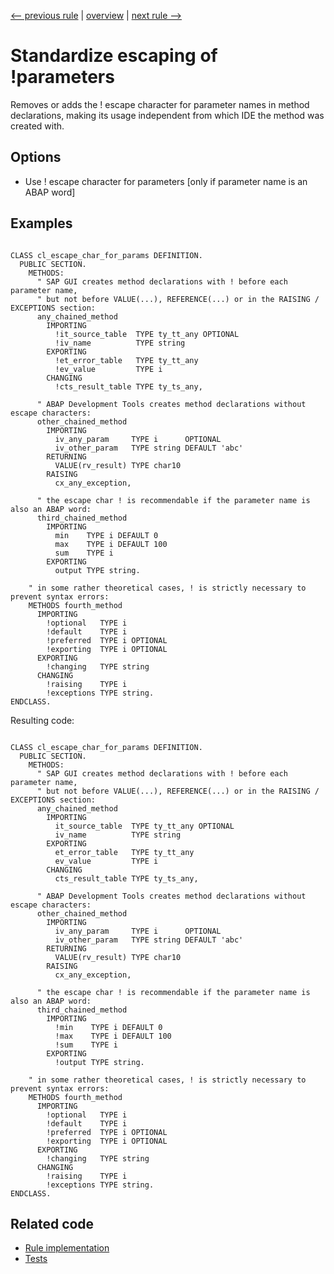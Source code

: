 [<-- previous rule](ClassDefinitionRule.md) | [overview](../rules.md) | [next rule -->](EmptySectionsInClassDefRule.md)

# Standardize escaping of \!parameters

Removes or adds the \! escape character for parameter names in method declarations, making its usage independent from which IDE the method was created with.

## Options

* Use \! escape character for parameters \[only if parameter name is an ABAP word\]

## Examples


```ABAP

CLASS cl_escape_char_for_params DEFINITION.
  PUBLIC SECTION.
    METHODS:
      " SAP GUI creates method declarations with ! before each parameter name,
      " but not before VALUE(...), REFERENCE(...) or in the RAISING / EXCEPTIONS section:
      any_chained_method
        IMPORTING
          !it_source_table  TYPE ty_tt_any OPTIONAL
          !iv_name          TYPE string
        EXPORTING
          !et_error_table   TYPE ty_tt_any
          !ev_value         TYPE i
        CHANGING
          !cts_result_table TYPE ty_ts_any,

      " ABAP Development Tools creates method declarations without escape characters:
      other_chained_method
        IMPORTING
          iv_any_param     TYPE i      OPTIONAL
          iv_other_param   TYPE string DEFAULT 'abc'
        RETURNING
          VALUE(rv_result) TYPE char10
        RAISING
          cx_any_exception,

      " the escape char ! is recommendable if the parameter name is also an ABAP word:
      third_chained_method
        IMPORTING
          min    TYPE i DEFAULT 0
          max    TYPE i DEFAULT 100
          sum    TYPE i
        EXPORTING
          output TYPE string.

    " in some rather theoretical cases, ! is strictly necessary to prevent syntax errors:
    METHODS fourth_method
      IMPORTING
        !optional   TYPE i
        !default    TYPE i
        !preferred  TYPE i OPTIONAL
        !exporting  TYPE i OPTIONAL
      EXPORTING
        !changing   TYPE string
      CHANGING
        !raising    TYPE i
        !exceptions TYPE string.
ENDCLASS.
```

Resulting code:

```ABAP

CLASS cl_escape_char_for_params DEFINITION.
  PUBLIC SECTION.
    METHODS:
      " SAP GUI creates method declarations with ! before each parameter name,
      " but not before VALUE(...), REFERENCE(...) or in the RAISING / EXCEPTIONS section:
      any_chained_method
        IMPORTING
          it_source_table  TYPE ty_tt_any OPTIONAL
          iv_name          TYPE string
        EXPORTING
          et_error_table   TYPE ty_tt_any
          ev_value         TYPE i
        CHANGING
          cts_result_table TYPE ty_ts_any,

      " ABAP Development Tools creates method declarations without escape characters:
      other_chained_method
        IMPORTING
          iv_any_param     TYPE i      OPTIONAL
          iv_other_param   TYPE string DEFAULT 'abc'
        RETURNING
          VALUE(rv_result) TYPE char10
        RAISING
          cx_any_exception,

      " the escape char ! is recommendable if the parameter name is also an ABAP word:
      third_chained_method
        IMPORTING
          !min    TYPE i DEFAULT 0
          !max    TYPE i DEFAULT 100
          !sum    TYPE i
        EXPORTING
          !output TYPE string.

    " in some rather theoretical cases, ! is strictly necessary to prevent syntax errors:
    METHODS fourth_method
      IMPORTING
        !optional   TYPE i
        !default    TYPE i
        !preferred  TYPE i OPTIONAL
        !exporting  TYPE i OPTIONAL
      EXPORTING
        !changing   TYPE string
      CHANGING
        !raising    TYPE i
        !exceptions TYPE string.
ENDCLASS.
```

## Related code

* [Rule implementation](../../com.sap.adt.abapcleaner/src/com/sap/adt/abapcleaner/rules/declarations/EscapeCharForParametersRule.java)
* [Tests](../../test/com.sap.adt.abapcleaner.test/src/com/sap/adt/abapcleaner/rules/declarations/EscapeCharForParametersTest.java)

